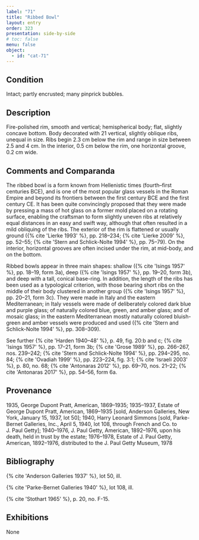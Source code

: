 ```yaml
---
label: "71"
title: "Ribbed Bowl"
layout: entry
order: 323
presentation: side-by-side
# toc: false
menu: false
object:
  - id: "cat-71"
---
```


## Condition

Intact; partly encrusted; many pinprick bubbles.

## Description

Fire-polished rim, smooth and vertical; hemispherical body; flat, slightly concave bottom. Body decorated with 21 vertical, slightly oblique ribs, unequal in size. Ribs begin 2.3 cm below the rim and range in size between 2.5 and 4 cm. In the interior, 0.5 cm below the rim, one horizontal groove, 0.2 cm wide.

## Comments and Comparanda

The ribbed bowl is a form known from Hellenistic times (fourth–first centuries BCE), and is one of the most popular glass vessels in the Roman Empire and beyond its frontiers between the first century BCE and the first century CE. It has been quite convincingly proposed that they were made by pressing a mass of hot glass on a former mold placed on a rotating surface, enabling the craftsman to form slightly uneven ribs at relatively equal distances in an easy and swift way, although that often resulted in a mild obliquing of the ribs. The exterior of the rim is flattened or usually ground ({% cite 'Lierke 1993' %}, pp. 218–234; {% cite 'Lierke 2009' %}, pp. 52–55; {% cite 'Stern and Schlick-Nolte 1994' %}, pp. 75–79). On the interior, horizontal grooves are often incised under the rim, at mid-body, and on the bottom.

Ribbed bowls appear in three main shapes: shallow ({% cite 'Isings 1957' %}, pp. 18–19, form 3a), deep ({% cite 'Isings 1957' %}, pp. 19–20, form 3b), and deep with a tall, conical base-ring. In addition, the length of the ribs has been used as a typological criterion, with those bearing short ribs on the middle of their body clustered in another group ({% cite 'Isings 1957' %}, pp. 20–21, form 3c). They were made in Italy and the eastern Mediterranean; in Italy vessels were made of deliberately colored dark blue and purple glass; of naturally colored blue, green, and amber glass; and of mosaic glass; in the eastern Mediterranean mostly naturally colored bluish-green and amber vessels were produced and used ({% cite 'Stern and Schlick-Nolte 1994' %}, pp. 308–309).

See further {% cite 'Harden 1940–48' %}, p. 49, fig. 20:b and c; {% cite 'Isings 1957' %}, pp. 17–21, form 3b; {% cite 'Grose 1989' %}, pp. 266–267, nos. 239–242; {% cite 'Stern and Schlick-Nolte 1994' %}, pp. 294–295, no. 84; {% cite 'Ovadiah 1999' %}, pp. 223–224, fig. 3:1; {% cite 'Israeli 2003' %}, p. 80, no. 68; {% cite 'Antonaras 2012' %}, pp. 69–70, nos. 21–22; {% cite 'Antonaras 2017' %}, pp. 54–56, form 6a.

## Provenance

1935, George Dupont Pratt, American, 1869–1935; 1935–1937, Estate of George Dupont Pratt, American, 1869–1935 [sold, Anderson Galleries, New York, January 15, 1937, lot 50]; 1940, Harry Leonard Simmons [sold, Parke-Bernet Galleries, Inc., April 5, 1940, lot 108, through French and Co. to J. Paul Getty]; 1940–1976, J. Paul Getty, American, 1892–1976, upon his death, held in trust by the estate; 1976–1978, Estate of J. Paul Getty, American, 1892–1976, distributed to the J. Paul Getty Museum, 1978

## Bibliography

{% cite 'Anderson Galleries 1937' %}, lot 50, ill.

{% cite 'Parke-Bernet Galleries 1940' %}, lot 108, ill.

{% cite 'Stothart 1965' %}, p. 20, no. F-15.

## Exhibitions

None
